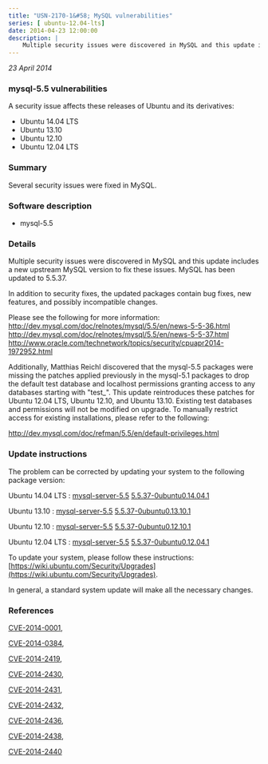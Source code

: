 ```yaml
---
title: "USN-2170-1&#58; MySQL vulnerabilities"
series: [ ubuntu-12.04-lts]
date: 2014-04-23 12:00:00
description: |
    Multiple security issues were discovered in MySQL and this update includes a new upstream MySQL version to fix these issues. MySQL has been updated to 5.5.37.
--- 
```

 
 

*23 April 2014*

### mysql-5.5 vulnerabilities

A security issue affects these releases of Ubuntu and its derivatives:

* Ubuntu 14.04 LTS
* Ubuntu 13.10
* Ubuntu 12.10
* Ubuntu 12.04 LTS

### Summary

Several security issues were fixed in MySQL. 

### Software description

* mysql-5.5 

### Details

Multiple security issues were discovered in MySQL and this update includes a new upstream MySQL version to fix these issues. MySQL has been updated to 5.5.37.

In addition to security fixes, the updated packages contain bug fixes, new features, and possibly incompatible changes.

Please see the following for more information: http://dev.mysql.com/doc/relnotes/mysql/5.5/en/news-5-5-36.html http://dev.mysql.com/doc/relnotes/mysql/5.5/en/news-5-5-37.html http://www.oracle.com/technetwork/topics/security/cpuapr2014-1972952.html

Additionally, Matthias Reichl discovered that the mysql-5.5 packages were missing the patches applied previously in the mysql-5.1 packages to drop the default test database and localhost permissions granting access to any databases starting with &quot;test_&quot;. This update reintroduces these patches for Ubuntu 12.04 LTS, Ubuntu 12.10, and Ubuntu 13.10. Existing test databases and permissions will not be modified on upgrade. To manually restrict access for existing installations, please refer to the following:

http://dev.mysql.com/doc/refman/5.5/en/default-privileges.html 

### Update instructions

The problem can be corrected by updating your system to the following package version:

Ubuntu 14.04 LTS
 : [mysql-server-5.5](https://launchpad.net/ubuntu/+source/mysql-5.5) <span> [5.5.37-0ubuntu0.14.04.1](https://launchpad.net/ubuntu/+source/mysql-5.5/5.5.37-0ubuntu0.14.04.1) </span> 

Ubuntu 13.10
 : [mysql-server-5.5](https://launchpad.net/ubuntu/+source/mysql-5.5) <span> [5.5.37-0ubuntu0.13.10.1](https://launchpad.net/ubuntu/+source/mysql-5.5/5.5.37-0ubuntu0.13.10.1) </span> 

Ubuntu 12.10
 : [mysql-server-5.5](https://launchpad.net/ubuntu/+source/mysql-5.5) <span> [5.5.37-0ubuntu0.12.10.1](https://launchpad.net/ubuntu/+source/mysql-5.5/5.5.37-0ubuntu0.12.10.1) </span> 

Ubuntu 12.04 LTS
 : [mysql-server-5.5](https://launchpad.net/ubuntu/+source/mysql-5.5) <span> [5.5.37-0ubuntu0.12.04.1](https://launchpad.net/ubuntu/+source/mysql-5.5/5.5.37-0ubuntu0.12.04.1) </span> 

To update your system, please follow these instructions: [https://wiki.ubuntu.com/Security/Upgrades](https://wiki.ubuntu.com/Security/Upgrades).

In general, a standard system update will make all the necessary changes. 

### References

 
 [CVE-2014-0001](http://people.ubuntu.com/~ubuntu-security/cve/CVE-2014-0001), 

 [CVE-2014-0384](http://people.ubuntu.com/~ubuntu-security/cve/CVE-2014-0384), 

 [CVE-2014-2419](http://people.ubuntu.com/~ubuntu-security/cve/CVE-2014-2419), 

 [CVE-2014-2430](http://people.ubuntu.com/~ubuntu-security/cve/CVE-2014-2430), 

 [CVE-2014-2431](http://people.ubuntu.com/~ubuntu-security/cve/CVE-2014-2431), 

 [CVE-2014-2432](http://people.ubuntu.com/~ubuntu-security/cve/CVE-2014-2432), 

 [CVE-2014-2436](http://people.ubuntu.com/~ubuntu-security/cve/CVE-2014-2436), 

 [CVE-2014-2438](http://people.ubuntu.com/~ubuntu-security/cve/CVE-2014-2438), 

 [CVE-2014-2440](http://people.ubuntu.com/~ubuntu-security/cve/CVE-2014-2440)
 

